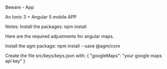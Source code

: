 Beware - App

An Ionic 3 + Angular 5 mobile APP

Notes:
Install the packages: npm install

Here are the required adjustments for angular maps.

Install the agm package: npm install --save @agm/core

Create the file src/keys/keys.json with:
{ "googleMaps": "your google maps api key" }


